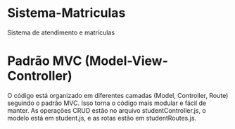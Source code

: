 # Sistema-Matriculas
Sistema de atendimento e matrículas


# Padrão MVC (Model-View-Controller)
O código está organizado em diferentes camadas (Model, Controller, Route) seguindo o padrão MVC. Isso torna o código mais modular e fácil de manter. As operações CRUD estão no arquivo studentController.js, o modelo está em student.js, e as rotas estão em studentRoutes.js.

